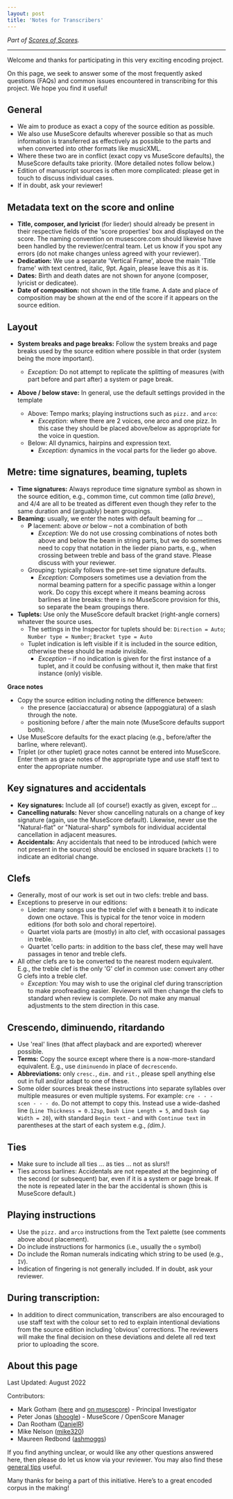 ```yaml
---
layout: post
title: 'Notes for Transcribers'
---
```


_Part of [Scores of Scores](/scores-of-scores)._

---

Welcome and thanks for participating in this very exciting encoding project.

On this page, we seek to answer some of the most frequently asked questions (FAQs) and common issues encountered in transcribing for this project.
We hope you find it useful!

## General

- We aim to produce as exact a copy of the source edition as possible.
- We also use MuseScore defaults wherever possible so that as much information is transferred as effectively as possible to the parts and when converted into other formats like musicXML.
- Where these two are in conflict (exact copy vs MuseScore defaults), the MuseScore defaults take priority. (More detailed notes follow below.)
- Edition of manuscript sources is often more complicated: please get in touch to discuss individual cases.
- If in doubt, ask your reviewer!

## Metadata text on the score and online

- **Title, composer, and lyricist** (for lieder) should already be present in their respective fields of the 'score properties' box and displayed on the score. The naming convention on musescore.com should likewise have been handled by the reviewer/central team. Let us know if you spot any errors (do not make changes unless agreed with your reviewer).
- **Dedication:** We use a separate 'Vertical Frame', above the main 'Title frame' with text centred, italic, 9pt. Again, please leave this as it is.
- **Dates:** Birth and death dates are not shown for anyone (composer, lyricist or dedicatee).
- **Date of composition:** not shown in the title frame. A date and place of composition may be shown at the end of the score if it appears on the source edition.

## Layout

- **System breaks and page breaks:** Follow the system breaks and page breaks used by the source edition where possible in that order (system being the more important).
  - _Exception:_ Do not attempt to replicate the splitting of measures (with part before and part after) a system or page break.
- **Above / below stave:** In general, use the default settings provided in the template

  - Above: Tempo marks; playing instructions such as `pizz.` and `arco`:
    - _Exception:_ where there are 2 voices, one arco and one pizz. In this case they should be placed above/below as appropriate for the voice in question.
  - Below: All dynamics, hairpins and expression text.
    - _Exception:_ dynamics in the vocal parts for the lieder go above.

## Metre: time signatures, beaming, tuplets

- **Time signatures:** Always reproduce time signature symbol as shown in the source edition, e.g., common time, cut common time (_alla breve_), and 4/4 are all to be treated as different even though they refer to the same duration and (arguably) beam groupings.
- **Beaming:** usually, we enter the notes with default beaming for …
  - **P** lacement: above _or_ below – not a combination of both
    - _Exception:_ We do not use crossing combinations of notes both above and below the beam in string parts, but we do sometimes need to copy that notation in the lieder piano parts, e.g., when crossing between treble and bass of the grand stave. Please discuss with your reviewer.
  - Grouping: typically follows the pre-set time signature defaults.
    - _Exception:_ Composers sometimes use a deviation from the normal beaming pattern for a specific passage within a longer work. Do copy this except where it means beaming across barlines at line breaks: there is no MuseScore provision for this, so separate the beam groupings there.
- **Tuplets:** Use only the MuseScore default bracket (right-angle corners) whatever the source uses.
  - The settings in the Inspector for tuplets should be: `Direction = Auto`; `Number type = Number`; `Bracket type = Auto`
  - Tuplet indication is left visible if it is included in the source edition, otherwise these should be made invisible.
    - _Exception_ – if no indication is given for the first instance of a tuplet, and it could be confusing without it, then make that first instance (only) visible.

**Grace notes**

- Copy the source edition including noting the difference between:
  - the presence (acciaccatura) or absence (appoggiatura) of a slash through the note.
  - positioning before / after the main note (MuseScore defaults support both).
- Use MuseScore defaults for the exact placing (e.g., before/after the barline, where relevant).
- Triplet (or other tuplet) grace notes cannot be entered into MuseScore. Enter them as grace notes of the appropriate type and use staff text to enter the appropriate number.

## Key signatures and accidentals

- **Key signatures:** Include all (of course!) exactly as given, except for …
- **Cancelling naturals:** Never show cancelling naturals on a change of key signature (again, use the MuseScore default). Likewise, never use the "Natural-flat" or "Natural-sharp" symbols for individual accidental cancellation in adjacent measures.
- **Accidentals:** Any accidentals that need to be introduced (which were not present in the source) should be enclosed in square brackets `[]` to indicate an editorial change.

## Clefs

- Generally, most of our work is set out in two clefs: treble and bass.
- Exceptions to preserve in our editions:
  - Lieder: many songs use the treble clef with `8` beneath it to indicate down one octave. This is typical for the tenor voice in modern editions (for both solo and choral repertoire).
  - Quartet viola parts are (mostly) in alto clef, with occasional passages in treble.
  - Quartet 'cello parts: in addition to the bass clef, these may well have passages in tenor and treble clefs.
- All other clefs are to be converted to the nearest modern equivalent. E.g., the treble clef is the only 'G' clef in common use: convert any other G clefs into a treble clef.
  - _Exception:_ You may wish to use the original clef during transcription to make proofreading easier. Reviewers will then change the clefs to standard when review is complete. Do not make any manual adjustments to the stem direction in this case.

## Crescendo, diminuendo, ritardando

- Use 'real' lines (that affect playback and are exported) wherever possible.
- **Terms:** Copy the source except where there is a now-more-standard equivalent. E.g., use `diminuendo` in place of `decrescendo`.
- **Abbreviations:** only `cresc.`, `dim.` and `rit.`, please spell anything else out in full and/or adapt to one of these.
- Some older sources break these instructions into separate syllables over multiple measures or even multiple systems. For example: `cre - - - scen - - - do`. Do not attempt to copy this. Instead use a wide-dashed line (`Line Thickness = 0.12sp`, `Dash Line Length = 5`, and `Dash Gap Width = 20`), with standard `Begin text` - and with `Continue text` in parentheses at the start of each system e.g., _(dim.)_.

## Ties

- Make sure to include all ties … as ties … not as slurs!!
- Ties across barlines: Accidentals are not repeated at the beginning of the second (or subsequent) bar, even if it is a system or page break. If the note is repeated later in the bar the accidental is shown (this is MuseScore default.)

## Playing instructions

- Use the `pizz.` and `arco` instructions from the Text palette (see comments above about placement).
- Do include instructions for harmonics (i.e., usually the `o` symbol)
- Do include the Roman numerals indicating which string to be used (e.g., `IV`).
- Indication of fingering is not generally included. If in doubt, ask your reviewer.

## During transcription:

- In addition to direct communication, transcribers are also encouraged to use staff text with the colour set to red to explain intentional deviations from the source edition including 'obvious' corrections. The reviewers will make the final decision on these deviations and delete all red text prior to uploading the score.

## About this page

Last Updated: August 2022

Contributors:
- Mark Gotham ([here](/people/MG_bio.md) and [on musescore](https://musescore.com/user/8641586)) - Principal Investigator
- Peter Jonas ([shoogle](https://musescore.com/shoogle)) - MuseScore / OpenScore Manager
- Dan Rootham ([DanielR](https://musescore.com/danielr))
- Mike Nelson ([mike320](https://musescore.com/mike320))
- Maureen Redbond ([ashmoggs](https://musescore.com/user/27968710))

If you find anything unclear, or would like any other questions answered here, then please do let us know via your reviewer.
You may also find these [general tips](https://musescore.com/shoogle/scores/3434266) useful.

Many thanks for being a part of this initiative. Here’s to a great encoded corpus in the making!
